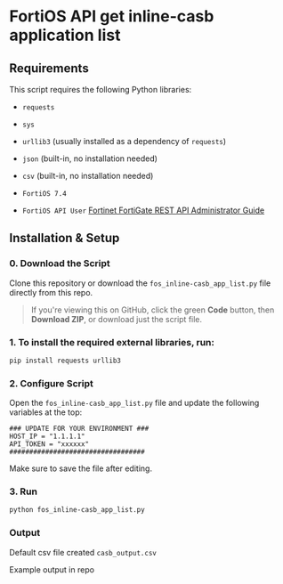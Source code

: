 # FortiOS API get inline-casb application list

## Requirements

This script requires the following Python libraries:

- `requests`
- `sys`
- `urllib3` (usually installed as a dependency of `requests`)
- `json` (built-in, no installation needed)
- `csv` (built-in, no installation needed)

- `FortiOS 7.4`
- `FortiOS API User` [Fortinet FortiGate REST API Administrator Guide](https://docs.fortinet.com/document/fortigate/7.4.8/administration-guide/399023/rest-api-administrator)

## Installation & Setup

### 0. Download the Script

Clone this repository or download the `fos_inline-casb_app_list.py` file directly from this repo.

> If you're viewing this on GitHub, click the green **Code** button, then **Download ZIP**, or download just the script file.

### 1. To install the required external libraries, run:

```bash
pip install requests urllib3
```

### 2. Configure Script

Open the `fos_inline-casb_app_list.py` file and update the following variables at the top:

```
### UPDATE FOR YOUR ENVIRONMENT ###
HOST_IP = "1.1.1.1"
API_TOKEN = "xxxxxx"
##################################
```

Make sure to save the file after editing.

### 3. Run

```bash
python fos_inline-casb_app_list.py
```

### Output

Default csv file created
`casb_output.csv`

Example output in repo
